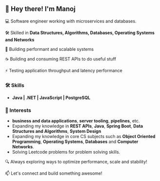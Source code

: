 ## 👋 Hey there! I'm Manoj

💻 Software engineer working with microservices and databases.  

🛠️ Skilled in **Data Structures, Algorithms, Databases, Operating Systems and Networks**

🔗 Building performant and scalable systems

☕️ Building and consuming REST APIs to do useful stuff

⚡ Testing application throughput and latency performance  

### 🛠 Skills
- **Java | .NET | JavaScript | PostgreSQL**  

### 🚀 Interests  
- **business and data applications**, **server tooling**, **pipelines**, etc.
- Expanding my knowledge in **REST APIs**, **Java**, **Spring Boot**, **Data Structures and Algorithms**, **System Design**
- Expanding my knowledge in core CS subjects such as **Object Oriented Programming**, **Operating Systems**, **Databases** and **Computer Networks**.
- Solving Leetcode problems for problem solving skills.

🔍 Always exploring ways to optimize performance, scale and stability!

📫 Let's connect and build something awesome!
